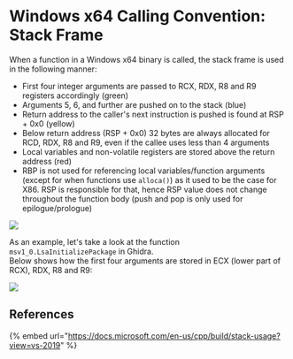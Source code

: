 # Windows x64 Calling Convention: Stack Frame

When a function in a Windows x64 binary is called, the stack frame is used in the following manner:

* First four integer arguments are passed to RCX, RDX, R8 and R9 registers accordingly (green)
* Arguments 5, 6, and further are pushed on to the stack (blue)
* Return address to the caller's next instruction is pushed is found at RSP + 0x0 (yellow)
* Below return address (RSP + 0x0) 32 bytes are always allocated for RCD, RDX, R8 and R9, even if the callee  uses less than 4 arguments
* Local variables and non-volatile registers are stored above the return address (red)
* RBP is not used for referencing local variables/function arguments (except for when functions use `alloca()`) as it used to be the case for X86. RSP is responsible for that, hence RSP value does not change throughout the function body (push and pop is only used for epilogue/prologue)

![](<../../.gitbook/assets/image (594).png>)

As an example, let's take a look at the function `msv1_0.LsaInitializePackage` in Ghidra. \
Below shows how the first four arguments are stored in ECX (lower part of RCX), RDX, R8 and R9:

![](<../../.gitbook/assets/image (595).png>)

## References

{% embed url="https://docs.microsoft.com/en-us/cpp/build/stack-usage?view=vs-2019" %}

